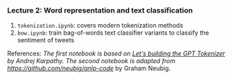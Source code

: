 ### Lecture 2: Word representation and text classification

1. `tokenization.ipynb`: covers modern tokenization methods
2. `bow.ipynb`: train bag-of-words text classifier variants to classify the sentiment of tweets

References: *The first notebook is based on [Let's building the GPT Tokenizer](https://www.youtube.com/watch?v=zduSFxRajkE) by Andrej Karpathy. The second notebook is adapted from https://github.com/neubig/anlp-code* by Graham Neubig.